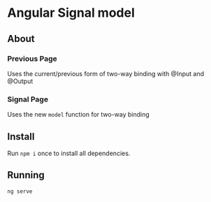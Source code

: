 # Angular Signal model

## About

### Previous Page
Uses the current/previous form of two-way binding with @Input and 
@Output

### Signal Page
Uses the new `model` function for two-way binding

## Install

Run `npm i` once to install all dependencies.

## Running

`ng serve`
